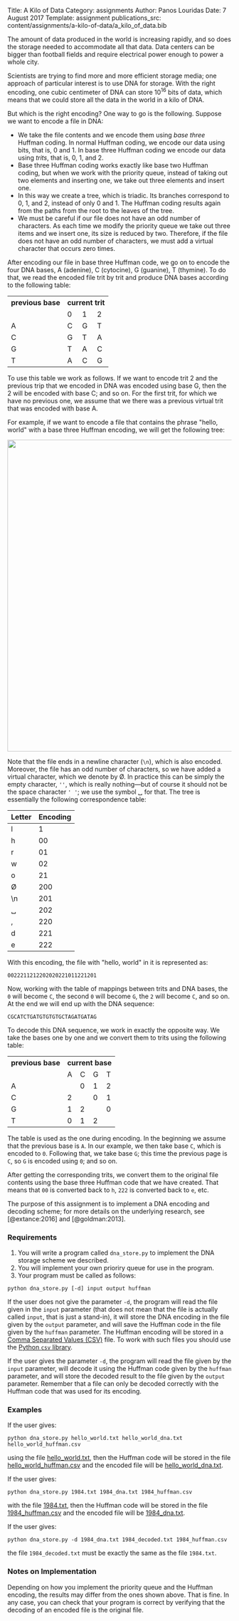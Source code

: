 Title: A Kilo of Data
Category: assignments
Author: Panos Louridas
Date: 7 August 2017
Template: assignment
publications_src: content/assignments/a-kilo-of-data/a_kilo_of_data.bib

The amount of data produced in the world is increasing rapidly, and so
does the storage needed to accommodate all that data. Data centers can
be bigger than football fields and require electrical power enough to
power a whole city.

Scientists are trying to find more and more efficient storage media;
one approach of particular interest is to use DNA for storage. With
the right encoding, one cubic centimeter of DNA can store $10^{16}$ bits
of data, which means that we could store all the data in the world in
a kilo of DNA.

But which is the right encoding? One way to go is the following.
Suppose we want to encode a file in DNA:

* We take the file contents and we encode them using *base three*
  Huffman coding. In normal Huffman coding, we encode our data
  using bits, that is, 0 and 1. In base three Huffman coding
  we encode our data using *trits*, that is, 0, 1, and 2.
* Base three Huffman coding works exactly like base two Huffman
  coding, but when we work with the priority queue, instead of
  taking out two elements and inserting one, we take out three
  elements and insert one.
* In this way we create a tree, which is triadic. Its branches
  correspond to 0, 1, and 2, instead of only 0 and 1. The Huffman
  coding results again from the paths from the root to the leaves of
  the tree.
* We must be careful if our file does not have an odd number of
  characters. As each time we modify the priority queue we take out
  three items and we insert one, its size is reduced by two.
  Therefore, if the file does not have an odd number of characters, we
  must add a virtual character that occurs zero times.

After encoding our file in base three Huffman code, we go on to encode
the four DNA bases, A (adenine), C (cytocine), G (guanine), T
(thymine). To do that, we read the encoded file trit by trit and
produce DNA bases according to the following table:

<table>
  <tr>
    <th>previous base</th>
    <th colspan="3">current trit</th>
  </tr>
  <tr>
    <td></td>
    <td>0</td>
    <td>1</td>
    <td>2</td>
  </tr>
  <tr>
    <td>A</td>
    <td>C</td>
    <td>G</td>
    <td>T</td>
  </tr>
  <tr>
    <td>C</td>
    <td>G</td>
    <td>T</td>
    <td>A</td>
  </tr>
  <tr>
    <td>G</td>
    <td>T</td>
    <td>A</td>
    <td>C</td>
  </tr>
  <tr>
    <td>T</td>
    <td>A</td>
    <td>C</td>
    <td>G</td>
  </tr>
</table>

To use this table we work as follows. If we want to encode trit 2 and
the previous trip that we encoded in DNA was encoded using base G,
then the 2 will be encoded with base C; and so on. For the first trit,
for which we have no previous one, we assume that we there was a
previous virtual trit that was encoded with base A.

For example, if we want to encode a file that contains the phrase
"hello, world" with a base three Huffman encoding, we will get the
following tree:

<img src="{attach}hello_world.png" width="700">

Note that the file ends in a newline character (`\n`), which is also
encoded. Moreover, the file has an odd number of characters, so we
have added a virtual character, which we denote by &Oslash;. In
practice this can be simply the empty character, `''`, which is really
nothing&mdash;but of course it should not be the space character `'
'`; we use the symbol &#9251; for that. The tree is essentially the
following correspondence table:

| Letter | Encoding |
|--------|----------|
|   l    |     1    |
|   h    |    00    |
|   r    |    01    |
|   w    |    02    |
|   o    |    21    |
|&Oslash;|   200    |
|  \n    |   201    |
|&#9251; |   202    |
|   ,    |   220    |
|   d    |   221    |
|   e    |   222    |

With this encoding, the file with "hello, world" in it is
represented as:
```
0022211212202020221011221201
```

Now, working with the table of mappings between trits and DNA bases,
the `0` will become `C`, the second `0` will become `G`, the `2` will
become `C`, and so on. At the end we will end up with the DNA
sequence:
```
CGCATCTGATGTGTGTGCTAGATGATAG
```

To decode this DNA sequence, we work in exactly the opposite way. We
take the bases one by one and we convert them to trits using the
following table:

<table>
  <tr>
    <th>previous base</th>
    <th colspan="4">current base</th>
  </tr>
  <tr>
    <td></td>
    <td>A</td>
    <td>C</td>
    <td>G</td>
    <td>T</td>
  </tr>
  <tr>
    <td>A</td>
    <td></td>
    <td>0</td>
    <td>1</td>
    <td>2</td>
  </tr>
  <tr>
    <td>C</td>
    <td>2</td>
    <td></td>
    <td>0</td>
    <td>1</td>
  </tr>
  <tr>
    <td>G</td>
    <td>1</td>
    <td>2</td>
    <td></td>
    <td>0</td>
  </tr>
  <tr>
    <td>T</td>
    <td>0</td>
    <td>1</td>
    <td>2</td>
    <td></td>
  </tr>
</table>

The table is used as the one during encoding. In the beginning we
assume that the previous base is `A`. In our example, we then take
base `C`, which is encoded to `0`. Following that, we take base `G`;
this time the previous page is `C`, so `G` is encoded using `0`; and
so on.

After getting the corresponding trits, we convert them to the original
file contents using the base three Huffman code that we have
created. That means that `00` is converted back to `h`, `222` is
converted back to `e`, etc.

The purpose of this assignment is to implement a DNA encoding and
decoding scheme; for more details on the underlying research, see
[@extance:2016] and [@goldman:2013].

### Requirements

1. You will write a program called `dna_store.py` to implement the DNA
   storage scheme we described.
2. You will implement your own prioriry queue for use in the program.
3. Your program must be called as follows:
```
python dna_store.py [-d] input output huffman
```

If the user does not give the parameter `-d`, the program will read
the file given in the `input` parameter (that does not mean that the
file is actually called `input`, that is just a stand-in), it will
store the DNA encoding in the file given by the `output` parameter,
and will save the Huffman code in the file given by the `huffman`
parameter. The Huffman encoding will be stored in a
[Comma Separated Values (CSV)](https://en.wikipedia.org/wiki/Comma-separated_values)
file. To work with such files you should use the
[Python `csv` library](https://docs.python.org/3/library/csv.html).

If the user gives the parameter `-d`, the program will read the file
given by the `input` parameter, will decode it using the Huffman code
given by the `huffman` parameter, and will store the decoded result to
the file given by the `output` parameter. Remember that a file can
only be decoded correctly with the Huffman code that was used for
its encoding.

### Examples

If the user gives:
```
python dna_store.py hello_world.txt hello_world_dna.txt hello_world_huffman.csv
```
using the file [hello_world.txt]({attach}hello_world.txt), then the
Huffman code will be stored in the file
[hello_world_huffman.csv]({attach}hello_world_huffman.csv) and the
encoded file will be
[hello_world_dna.txt]({attach}hello_world_dna.txt).

If the user gives:
```
python dna_store.py 1984.txt 1984_dna.txt 1984_huffman.csv
```
with the file [1984.txt]({attach}1984.txt), then the Huffman code
will be stored in the file
[1984_huffman.csv]({attach}1984_huffman.csv) and the encoded file will
be [1984_dna.txt]({attach}1984_dna.txt).

If the user gives:
```
python dna_store.py -d 1984_dna.txt 1984_decoded.txt 1984_huffman.csv
```
the file `1984_decoded.txt` must be exactly the same as the file
`1984.txt`.

### Notes on Implementation

Depending on how you implement the priority queue and the Huffman
encoding, the results may differ from the ones shown above. That is fine.
In any case, you can check that your program is correct by verifying
that the decoding of an encoded file is the original file.


